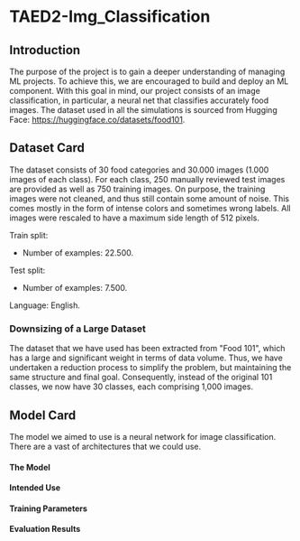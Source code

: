 # TAED2-Img_Classification

## Introduction
The purpose of the project is to gain a deeper understanding of managing ML projects. To achieve this, we are encouraged to build and deploy an ML component. With this goal in mind, our project consists of an image classification, in particular, a neural net that classifies accurately food images. The dataset used in all the simulations is sourced from Hugging Face\: https://huggingface.co/datasets/food101.


## Dataset Card

The dataset consists of 30 food categories and 30.000 images (1.000 images of each class). For each class, 250 manually reviewed test images are provided as well as 750 training images. On purpose, the training images were not cleaned, and thus still contain some amount of noise. This comes mostly in the form of intense colors and sometimes wrong labels. All images were rescaled to have a maximum side length of 512 pixels.

Train split:

- Number of examples: 22.500.

Test split:

- Number of examples: 7.500.

Language: English.

### Downsizing of a Large Dataset

The dataset that we have used has been extracted from "Food 101", which has a large and significant weight in terms of data volume. Thus, we have undertaken a reduction process to simplify the problem, but maintaining the same structure and final goal. Consequently, instead of the original 101 classes, we now have 30 classes, each comprising 1,000 images. 

## Model Card
The model we aimed to use is a neural network for image classification. There are a vast of architectures that we could use. 

#### The Model

#### Intended Use

#### Training Parameters

#### Evaluation Results



